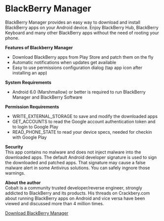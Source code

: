 # BlackBerry Manager
BlackBerry Manager provides an easy way to download and install BlackBerry apps on your Android device. Enjoy BlackBerry Hub, BlackBerry Keyboard and many other BlackBerry apps without the need of rooting your phone.

<b>Features of Blackberry Manager</b>
* Download BlackBerry apps from Play Store and patch them on the fly
* Automatic notifications when updates get available
* Easy to use permissions configuration dialog (tap app icon after installing an app)
 
<b>System Requirements</b>
* Android 6.0 (Marshmallow) or better is required to run BlackBerry Manager and BlackBerry Software

<b>Permission Requirements</b>
* WRITE_EXTERNAL_STORAGE to save and modify the downloaded apps
* GET_ACCOUNTS to read the Google account authentication token and to login to Google Play
* READ_PHONE_STATE to read your device specs, needed for checkin with Google Play

<b>Security</b><br>
This app contains no malware and does not inject malware into the downloaded apps. The default Android developer signature is used to sign the downloaded and patched apps. That signature may cause a false malware alert in some Antivirus solutions. You can safely ingnore those warnings.

<b>About the author</b><br>
Cobalt is a community trusted developer/reverse engineer, strongly addicted to BlackBerry and its products. His threads on Crackbery.com about running BlackBerry apps on Android and vice versa have been viewed and discussed more than 4 million times.

<a href="http://cobalt232.github.io/blackberrymanager/">Download BlackBerry Manager</a>

